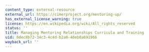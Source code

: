 ```yaml
---
content_type: external-resource
external_url: https://cimerproject.org/mentoring-up/
has_external_license_warning: true
license: https://en.wikipedia.org/wiki/All_rights_reserved
status: ''
title: Managing Mentoring Relationships Curricula and Training
uid: 0dec8b72-34c3-4c4d-b2a0-40eb0a691966
wayback_url: ''
---
```

